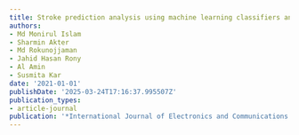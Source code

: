 ```yaml
---
title: Stroke prediction analysis using machine learning classifiers and feature technique
authors:
- Md Monirul Islam
- Sharmin Akter
- Md Rokunojjaman
- Jahid Hasan Rony
- Al Amin
- Susmita Kar
date: '2021-01-01'
publishDate: '2025-03-24T17:16:37.995507Z'
publication_types:
- article-journal
publication: '*International Journal of Electronics and Communications Systems*'
---
```

